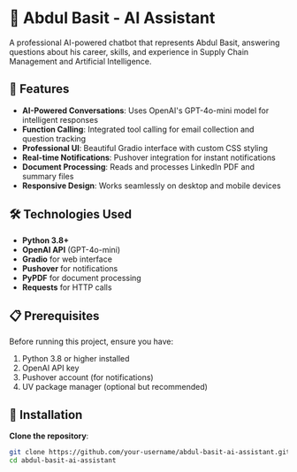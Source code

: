 # 🤖 Abdul Basit - AI Assistant

A professional AI-powered chatbot that represents Abdul Basit, answering questions about his career, skills, and experience in Supply Chain Management and Artificial Intelligence.

## 🌟 Features

- **AI-Powered Conversations**: Uses OpenAI's GPT-4o-mini model for intelligent responses
- **Function Calling**: Integrated tool calling for email collection and question tracking
- **Professional UI**: Beautiful Gradio interface with custom CSS styling
- **Real-time Notifications**: Pushover integration for instant notifications
- **Document Processing**: Reads and processes LinkedIn PDF and summary files
- **Responsive Design**: Works seamlessly on desktop and mobile devices

## 🛠️ Technologies Used

- **Python 3.8+**
- **OpenAI API** (GPT-4o-mini)
- **Gradio** for web interface
- **Pushover** for notifications
- **PyPDF** for document processing
- **Requests** for HTTP calls

## 📋 Prerequisites

Before running this project, ensure you have:

1. Python 3.8 or higher installed
2. OpenAI API key
3. Pushover account (for notifications)
4. UV package manager (optional but recommended)

## 🔧 Installation

**Clone the repository**:
   ```bash
   git clone https://github.com/your-username/abdul-basit-ai-assistant.git
   cd abdul-basit-ai-assistant
